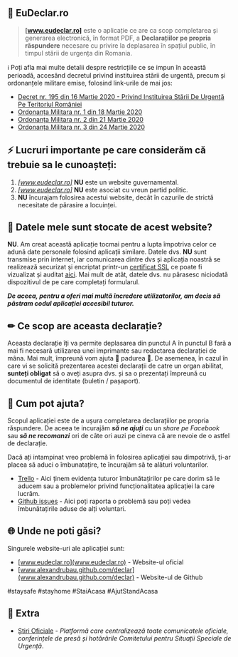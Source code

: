  📝 EuDeclar.ro
-

> **[www.eudeclar.ro]** este o aplicație ce are ca scop completarea și generarea electronică, în format PDF, a __Declarațiilor pe propria răspundere__ necesare cu privire la deplasarea în spațiul public, în timpul stării de urgența din Romania.

 ℹ️ Poți afla mai multe detalii despre restricțiile ce se impun în această perioadă, accesând decretul privind instituirea stării de urgentă, precum și ordonanțele militare emise, folosind link-urile de mai jos:

* [Decret nr. 195 din 16 Martie 2020 - Privind Instituirea Stării De Urgenţă Pe Teritoriul României](https://www.defenseromania.ro/decretul-presedintelui-klaus-iohannis-privind-instituirea-starii-de-urgenta_602070.html)
* [Ordonanța Militara nr. 1 din 18 Martie 2020](https://www.mai.gov.ro/wp-content/uploads/2020/03/Ordonan%C8%9Ba-militar%C4%83-nr.-1-2020-m%C4%83suri-de-prima-urgen%C8%9B%C4%83-Decret.pdf)
* [Ordonanța Militara nr. 2 din 21 Martie 2020](https://www.mai.gov.ro/wp-content/uploads/2020/03/Ordonanta-militar%C4%83-nr.-2-2020-m%C4%83suri-prevenire-COVID-19-1-1.pdf)
* [Ordonanța Militara nr. 3 din 24 Martie 2020](https://www.mai.gov.ro/ordonanta-militara-nr-3-din-24-03-2020-privind-masuri-de-prevenire-a-raspandirii-covid-19/)

## ⚡ Lucruri importante pe care considerăm că trebuie sa le cunoașteți:

1. _[www.eudeclar.ro]_ **NU** este un website guvernamental.
1. _[www.eudeclar.ro]_ **NU** este asociat cu vreun partid politic.
1. **NU** încurajam folosirea acestui website, decât în cazurile de strictă necesitate de părasire a locuinței.

## 💾 Datele mele sunt stocate de acest website?

**NU**.
 Am creat această aplicație tocmai pentru a lupta împotriva celor ce adună date personale folosind aplicații similare. 
Datele dvs. **NU** sunt transmise prin internet, iar comunicarea dintre dvs și aplicația noastră se realizează securizat și encriptat printr-un 
[certificat SSL](https://hosterion.ro/client/index.php?rp=/knowledgebase/26/Ce-este-certificatul-SSL-HTTPS.html) ce poate fi vizualizat și auditat [aici](https://censys.io/certificates/90fb9aa0546a401c3fcc69218f91efec57086f49336361600a3e38208819b75a).
Mai mult de atât, datele dvs. nu părasesc niciodată dispozitivul de pe care completați formularul.

**_De aceea, pentru a oferi mai multă încredere utilizatorilor, am decis să păstram codul aplicației accesibil tuturor._**

## ✏ Ce scop are aceasta declarație?

Aceasta declarație îți va permite deplasarea din punctul A în punctul B fară a mai fi necesară utilizarea unei imprimante sau redactarea declarației de mâna. 
 Mai mult, împreună vom ajuta 🌳 padurea 🌳. 
De asemenea, în cazul în care vi se solicită prezentarea acestei declarații de catre un organ abilitat, **sunteți obligat** 
să o aveți asupra dvs. și sa o prezentați împreună cu documentul de identitate (buletin / pașaport).

## 🙋 Cum pot ajuta?

Scopul aplicației este de a ușura completarea declarațiilor pe propria răspundere. De aceea te incurajăm **_să ne ajuți_** cu un _share pe Facebook_ sau **_să ne recomanzi_** ori de câte ori auzi pe cineva că are nevoie de o astfel de declarație. 

Dacă ați intampinat vreo problemă în folosirea aplicației sau dimpotrivă, ți-ar placea să aduci o îmbunatațire, te încurajăm să te alături voluntarilor.
- [Trello](https://trello.com/b/TKwJHAlY/eudeclar) - Aici ținem evidența tuturor îmbunătațirilor pe care dorim să le aducem sau a problemelor privind funcționalitatea aplicației la care lucrăm.
- [Github issues](https://github.com/alexandrubau/declar/issues) - Aici poți raporta o problemă sau poți vedea îmbunătațirile aduse de alți voluntari.

## 🌐 Unde ne poti găsi?

Singurele website-uri ale aplicației sunt:

* [www.eudeclar.ro](www.eudeclar.ro) - Website-ul oficial
* [www.alexandrubau.github.com/declar](www.alexandrubau.github.com/declar) - Website-ul de Github

\#staysafe \#stayhome \#StaiAcasa \#AjutStandAcasa


## 📰 Extra

* [Știri Oficiale](https://stirioficiale.ro/informatii) - _Platformă care centralizează toate comunicatele oficiale, conferințele de presă și hotărârile Comitetului pentru Situații Speciale de Urgență_.
